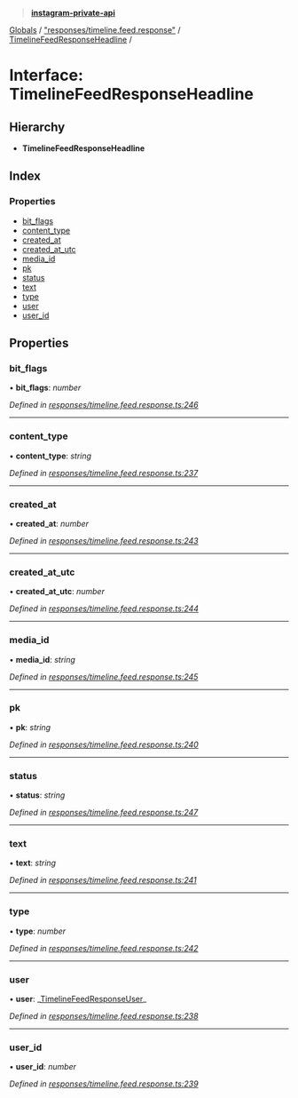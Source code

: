 > **[instagram-private-api](../README.md)**

[Globals](../README.md) / ["responses/timeline.feed.response"](../modules/_responses_timeline_feed_response_.md) / [TimelineFeedResponseHeadline](_responses_timeline_feed_response_.timelinefeedresponseheadline.md) /

# Interface: TimelineFeedResponseHeadline

## Hierarchy

- **TimelineFeedResponseHeadline**

## Index

### Properties

- [bit_flags](_responses_timeline_feed_response_.timelinefeedresponseheadline.md#bit_flags)
- [content_type](_responses_timeline_feed_response_.timelinefeedresponseheadline.md#content_type)
- [created_at](_responses_timeline_feed_response_.timelinefeedresponseheadline.md#created_at)
- [created_at_utc](_responses_timeline_feed_response_.timelinefeedresponseheadline.md#created_at_utc)
- [media_id](_responses_timeline_feed_response_.timelinefeedresponseheadline.md#media_id)
- [pk](_responses_timeline_feed_response_.timelinefeedresponseheadline.md#pk)
- [status](_responses_timeline_feed_response_.timelinefeedresponseheadline.md#status)
- [text](_responses_timeline_feed_response_.timelinefeedresponseheadline.md#text)
- [type](_responses_timeline_feed_response_.timelinefeedresponseheadline.md#type)
- [user](_responses_timeline_feed_response_.timelinefeedresponseheadline.md#user)
- [user_id](_responses_timeline_feed_response_.timelinefeedresponseheadline.md#user_id)

## Properties

### bit_flags

• **bit_flags**: _number_

_Defined in [responses/timeline.feed.response.ts:246](https://github.com/realinstadude/instagram-private-api/blob/4ae8fec/src/responses/timeline.feed.response.ts#L246)_

---

### content_type

• **content_type**: _string_

_Defined in [responses/timeline.feed.response.ts:237](https://github.com/realinstadude/instagram-private-api/blob/4ae8fec/src/responses/timeline.feed.response.ts#L237)_

---

### created_at

• **created_at**: _number_

_Defined in [responses/timeline.feed.response.ts:243](https://github.com/realinstadude/instagram-private-api/blob/4ae8fec/src/responses/timeline.feed.response.ts#L243)_

---

### created_at_utc

• **created_at_utc**: _number_

_Defined in [responses/timeline.feed.response.ts:244](https://github.com/realinstadude/instagram-private-api/blob/4ae8fec/src/responses/timeline.feed.response.ts#L244)_

---

### media_id

• **media_id**: _string_

_Defined in [responses/timeline.feed.response.ts:245](https://github.com/realinstadude/instagram-private-api/blob/4ae8fec/src/responses/timeline.feed.response.ts#L245)_

---

### pk

• **pk**: _string_

_Defined in [responses/timeline.feed.response.ts:240](https://github.com/realinstadude/instagram-private-api/blob/4ae8fec/src/responses/timeline.feed.response.ts#L240)_

---

### status

• **status**: _string_

_Defined in [responses/timeline.feed.response.ts:247](https://github.com/realinstadude/instagram-private-api/blob/4ae8fec/src/responses/timeline.feed.response.ts#L247)_

---

### text

• **text**: _string_

_Defined in [responses/timeline.feed.response.ts:241](https://github.com/realinstadude/instagram-private-api/blob/4ae8fec/src/responses/timeline.feed.response.ts#L241)_

---

### type

• **type**: _number_

_Defined in [responses/timeline.feed.response.ts:242](https://github.com/realinstadude/instagram-private-api/blob/4ae8fec/src/responses/timeline.feed.response.ts#L242)_

---

### user

• **user**: _[TimelineFeedResponseUser](\_responses_timeline_feed_response_.timelinefeedresponseuser.md)\_

_Defined in [responses/timeline.feed.response.ts:238](https://github.com/realinstadude/instagram-private-api/blob/4ae8fec/src/responses/timeline.feed.response.ts#L238)_

---

### user_id

• **user_id**: _number_

_Defined in [responses/timeline.feed.response.ts:239](https://github.com/realinstadude/instagram-private-api/blob/4ae8fec/src/responses/timeline.feed.response.ts#L239)_
